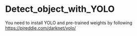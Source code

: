 # Detect_object_with_YOLO
You need to install YOLO and pre-trained weights by following https://pjreddie.com/darknet/yolo/
